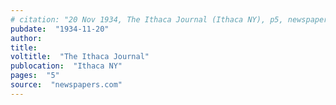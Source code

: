 ```yaml
---
# citation: "20 Nov 1934, The Ithaca Journal (Ithaca NY), p5, newspapers.com" 
pubdate:  "1934-11-20"
author: 
title: 
voltitle:  "The Ithaca Journal"
publocation:  "Ithaca NY"
pages:  "5"
source:  "newspapers.com"
---
```

